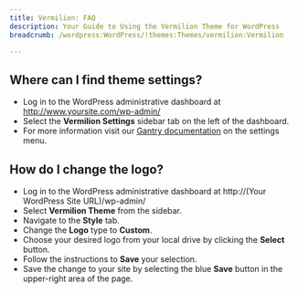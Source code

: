 ```yaml
---
title: Vermilion: FAQ
description: Your Guide to Using the Vermilion Theme for WordPress
breadcrumb: /wordpress:WordPress/!themes:Themes/vermilion:Vermilion

---
```


Where can I find theme settings?
-----
* Log in to the WordPress administrative dashboard at http://www.yoursite.com/wp-admin/
* Select the **Vermilion Settings** sidebar tab on the left of the dashboard.
* For more information visit our [Gantry documentation][gantry] on the settings menu.

How do I change the logo?
-----

* Log in to the WordPress administrative dashboard at http://(Your WordPress Site URL)/wp-admin/
* Select **Vermilion Theme** from the sidebar.
* Navigate to the **Style** tab.
* Change the **Logo** type to **Custom**.
* Choose your desired logo from your local drive by clicking the **Select** button.
* Follow the instructions to **Save** your selection.
* Save the change to your site by selecting the blue **Save** button in the upper-right area of the page.

[gantry]: http://gantry-framework.org/documentation/wordpress/configure/